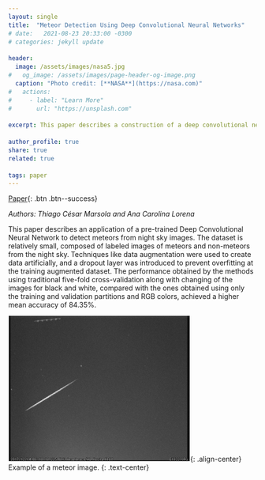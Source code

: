 ```yaml
---
layout: single
title:  "Meteor Detection Using Deep Convolutional Neural Networks"
# date:   2021-08-23 20:33:00 -0300
# categories: jekyll update

header:
  image: /assets/images/nasa5.jpg
#   og_image: /assets/images/page-header-og-image.png
  caption: "Photo credit: [**NASA**](https://nasa.com)"
#   actions:
#     - label: "Learn More"
#       url: "https://unsplash.com"

excerpt: This paper describes a construction of a deep convolutional neural network applied to a classification problem of detection meteors in a dark night sky.

author_profile: true
share: true
related: true

tags: paper
---
```

[Paper](https://proceedings.science/sbai-2019/papers/meteor-detection-using-deep-convolutional-neural-networks){: .btn .btn--success}

_Authors: Thiago César Marsola and Ana Carolina Lorena_

<!-- {% raw %}![alt]({{ site.url }}{{ site.baseurl }}/assets/images/nasa2.jpg){% endraw %} -->
This paper describes an application of a pre-trained Deep Convolutional Neural
Network to detect meteors from night sky images. The dataset is relatively small, composed
of labeled images of meteors and non-meteors from the night sky. Techniques like data
augmentation were used to create data artificially, and a dropout layer was introduced to prevent
overfitting at the training augmented dataset. The performance obtained by the methods using
traditional five-fold cross-validation along with changing of the images for black and white,
compared with the ones obtained using only the training and validation partitions and RGB
colors, achieved a higher mean accuracy of 84.35%.

<!-- <figure>
	<a href="/assets/images/crtbp.png"><img src="/assets/images/crtbp.png"></a>
	<figcaption><a href="" title="The Circular Restricted Three-Body Problem">The Circular Restricted Three-Body Problem</a>.</figcaption>
</figure> -->
<!-- {% include figure image_path="/assets/images/crtbp.png" alt="this is a placeholder image" caption="The Circular Restricted Three-Body Problem." %} -->
![image-center](/assets/images/meteor.png){: .align-center}
Example of a meteor image.
{: .text-center}